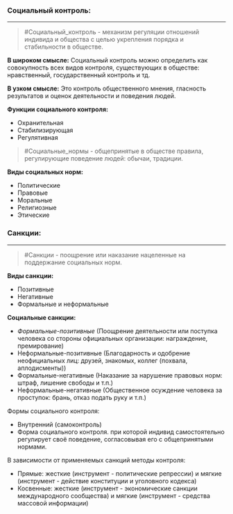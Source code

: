### Социальный контроль:
---
> #Социальный_контроль - механизм регуляции отношений индивида и общества с целью укрепления порядка и стабильности в обществе.

**В широком смысле:**
	Социальный контроль можно определить как совокупность всех видов контроля, существующих в обществе: нравственный, государственный контроль и тд.

**В узком смысле:**
	Это контроль общественного мнения, гласность результатов и оценок деятельности и поведения людей.

**Функции социального контроля:**
- Охранительная
- Стабилизирующая
- Регулятивная

> #Социальные_нормы - общепринятые в обществе правила, регулирующие поведение людей: обычаи, традиции.

**Виды социальных норм:**
- Политические
- Правовые
- Моральные
- Религиозные
- Этические

### Санкции:
---
> #Санкции - поощрение или наказание нацеленные на поддержание социальных норм.

**Виды санкции:**
- Позитивные
- Негативные
- Формальные и неформальные

**Социальные санкции:**
- *Формальные-позитивные* (Поощрение деятельности или поступка человека со стороны официальных организации: награждение, премирование)
- Неформальные-позитивные (Благодарность и одобрение неофициальных лиц: друзей, знакомых, коллег (похвала, аплодисменты))
- Формальные-негативные (Наказание за нарушение правовых норм: штраф, лишение свободы и т.п.)
- Неформальные-негативные (Общественное осуждение человека за проступок: брань, отказ подать руку и т.п.)

Формы социального контроля:
- Внутренний (самоконтроль)
- Форма социального контроля. при которой индивид самостоятельно регулирует своё поведение, согласовывая его с общепринятыми нормами.

В зависимости от применяемых санкций методы контроля:
- Прямые: жесткие (инструмент - политические репрессии) и мягкие (инструмент - действие конституции и уголовного кодекса)
- Косвенные: жесткие (инструмент - экономические санкции международного сообщества) и мягкие (инструмент - средства массовой информации)